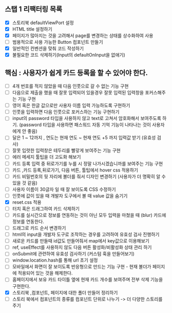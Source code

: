 ## 스탭 1 리팩터링 목록

- [x] 스토리북 defaultViewPort 설정
- [x] HTML title 설정하기
- [x] 페이지가 많아지는 것을 고려해서 page를 변경하는 상태를 상수화하여 사용
- [ ] 범용적으로 사용 가능한 Button 컴포넌트 만들기
- [x] 일반적인 컨벤션을 맞춰 코드 작성하기
- [x] 불필요한 코드 삭제하기(Input의 defaultOnInput을 없애기)

## 핵심 : 사용자가 쉽게 카드 등록을 할 수 있어야 한다.

- [ ] 4개 번호를 적지 않았을 때 다음 인풋으로 갈 수 없는 기능 구현
- [ ] 다음으로 제출을 했을 때 잘못 입력되어 있을경우 잘못 입력된 입력창을 포커스해주는 기능 구현
- [ ] 영어 혹은 한글 값으로만 사용자 이름 입력 가능하도록 구현하기
- [ ] 인풋을 입력하면 다음 인풋으로 포커스하는 기능 구현하기
- [ ] input의 password 타입을 사용하지 않고 text로 고쳐서 암호화해서 보여주도록 하기. (password 타입을 사용하면 패스워드 자동 기억 기능이 나타나는 것이 사용자에게 안 좋음)
- [ ] 달은 1 ~ 12까지 , 연도는 현재 연도 ~ 현재 연도 +5 까지 입력값 받기 (유효성 검사)
- [ ] 잘못 입렷한 입력창은 테두리를 빨갛게 보여주는 기능 구현
- [ ] 에러 메세지 툴팁을 더 고도화 해보기
- [ ] 카드 등록 입력 중 뒤로가기를 누를 시 정말 나가시겠습니까를 보여주는 기능 구현
- [ ] 카드 ,카드 등록,뒤로가기, 다음 버튼, 툴팁에서 hover css 적용하기
- [ ] 카드 비밀번호의 뒷 자리에 볼더를 줘서 디자인 변경하기 (사용자가 더 명확히 알 수 있을 것 같음)
- [ ] 사용자 이름이 30글자 일 때 잘 보이도록 CSS 수정하기
- [ ] 인풋에 값이 있을 때 개발자 도구에서 볼 때 value 값을 숨기기
- [x] reset.css 적용
- [ ] 터치 혹은 드래그하여 카드 삭제하기
- [ ] 카드를 실시간으로 정보를 연동하는 것이 아닌 모두 입력을 마쳤을 때 (blur) 카드에 정보를 연동한다.
- [ ] 드래그로 카드 순서 변경하기
- [ ] html의 input을 개발자 도구로 조작하는 경우를 고려하여 유효성 검사 진행하기
- [ ] 새로운 카드를 만들때 id값도 만들어줘서 map에서 key값으로 이용해보기
- [ ] ref, useEffect를 사용하지 않도 다음 버튼 활성화/비활성화 상태 관리 하기
- [ ] onSubmit에 관련하여 유효성 검사하기 (커스텀 훅을 만들어보기)
- [ ] window.location.hash를 통해 url 초기 설정
- [ ] 모바일에서 화면이 잘 보이도록 반응형으로 만드는 기능 구현 - 현재 볼더가 페이지에 적용되어 있는 것을 해제한다.
- [ ] 홈페이지에서 보유 카드 타이틀 옆에 현재 카드 개수를 보여주며 전부 삭제 기능을 구현한다.
- [x] 스토리북 ,컴포넌트, 페이지에 대한 폴더 만들어 정리하기
- [ ] 스토리 북에서 컴포넌트의 종류를 컴포넌트 단위로 나누기 -> 더 다양한 스토리를 주기
